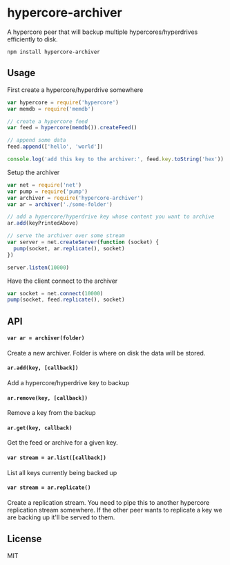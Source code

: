 # hypercore-archiver

A hypercore peer that will backup multiple hypercores/hyperdrives efficiently to disk.

```
npm install hypercore-archiver
```

## Usage

First create a hypercore/hyperdrive somewhere

``` js
var hypercore = require('hypercore')
var memdb = require('memdb')

// create a hypercore feed
var feed = hypercore(memdb()).createFeed()

// append some data
feed.append(['hello', 'world'])

console.log('add this key to the archiver:', feed.key.toString('hex'))
```

Setup the archiver

``` js
var net = require('net')
var pump = require('pump')
var archiver = require('hypercore-archiver')
var ar = archiver('./some-folder')

// add a hypercore/hyperdrive key whose content you want to archive
ar.add(keyPrintedAbove)

// serve the archiver over some stream
var server = net.createServer(function (socket) {
  pump(socket, ar.replicate(), socket)
})

server.listen(10000)
```

Have the client connect to the archiver

``` js
var socket = net.connect(10000)
pump(socket, feed.replicate(), socket)
```

## API

#### `var ar = archiver(folder)`

Create a new archiver. Folder is where on disk the data will be stored.

#### `ar.add(key, [callback])`

Add a hypercore/hyperdrive key to backup

#### `ar.remove(key, [callback])`

Remove a key from the backup

#### `ar.get(key, callback)`

Get the feed or archive for a given key.

#### `var stream = ar.list([callback])`

List all keys currently being backed up

#### `var stream = ar.replicate()`

Create a replication stream. You need to pipe this to another hypercore replication stream somewhere.
If the other peer wants to replicate a key we are backing up it'll be served to them.

## License

MIT
